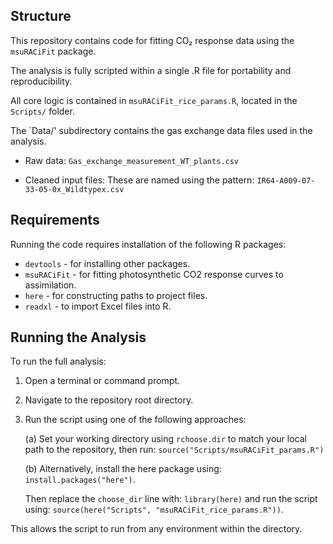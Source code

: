 ## Structure

This repository contains code for fitting CO₂ response data using the `msuRACiFit` package.

The analysis is fully scripted within a single .R file for portability and reproducibility.

All core logic is contained in `msuRACiFit_rice_params.R`, located in the `Scripts/` folder.

The `Data/' subdirectory contains the gas exchange data files used in the analysis.

- Raw data:
`Gas_exchange_measurement_WT_plants.csv`

- Cleaned input files:
These are named using the pattern:
`IR64-A009-07-33-05-0x_Wildtypex.csv`

## Requirements
Running the code requires installation of the following R packages:
- `devtools` - for installing other packages.
- `msuRACiFit` - for fitting photosynthetic CO2 response curves to assimilation. 
- `here` - for constructing paths to project files.
- `readxl` - to import Excel files into R.

## Running the Analysis

To run the full analysis:

1. Open a terminal or command prompt.

2. Navigate to the repository root directory.

3. Run the script using one of the following approaches:

     (a) Set your working directory using `rchoose.dir` to match your local path to the repository, then run:
     `source("Scripts/msuRACiFit_params.R")`
   
     (b) Alternatively, install the here package using:
     `install.packages("here")`.
   
   Then replace the `choose_dir` line with:
   `library(here)`
   and run the script using:
   `source(here("Scripts", "msuRACiFit_rice_params.R"))`.

This allows the script to run from any environment within the directory.
